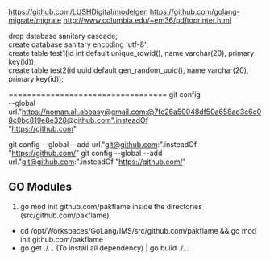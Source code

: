 https://github.com/LUSHDigital/modelgen
https://github.com/golang-migrate/migrate
http://www.columbia.edu/~em36/pdftoprinter.html

drop database sanitary cascade;<br/>
create database sanitary encoding 'utf-8';<br/>
create table test1(id int default unique_rowid(), name varchar(20), primary key(id));<br/>
create table test2(id uuid default gen_random_uuid(), name varchar(20), primary key(id));<br/>

==================================
git config \
  --global \
  url."https://noman.ali.abbasy@gmail.com:@7fc26a50048df50a658ad3c6c08c0bc819e8e328@github.com".insteadOf \
  "https://github.com"

git config --global --add url."git@github.com:".insteadOf "https://github.com/"
git config --global --add url."git@github.com:".insteadOf "https://github.com/"

## GO Modules
1. go mod init github.com/pakflame inside the directories (src/github.com/pakflame)
 - cd /opt/Workspaces/GoLang/IMS/src/github.com/pakflame && go mod init github.com/pakflame
 - go get ./... (To install all dependency) | go build ./...
